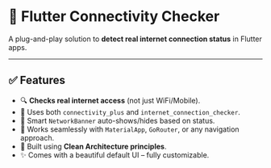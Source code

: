 # 🚀 Flutter Connectivity Checker

A plug-and-play solution to **detect real internet connection status** in Flutter apps.

---

## ✅ Features

- 🔍 **Checks real internet access** (not just WiFi/Mobile).
- 📶 Uses both `connectivity_plus` and `internet_connection_checker`.
- 📢 Smart `NetworkBanner` auto-shows/hides based on status.
- 🧱 Works seamlessly with `MaterialApp`, `GoRouter`, or any navigation approach.
- 🧠 Built using **Clean Architecture principles**.
- ✨ Comes with a beautiful default UI – fully customizable.

